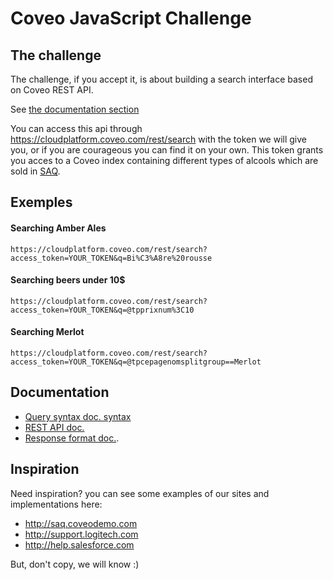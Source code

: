 # Coveo JavaScript Challenge
## The challenge

The challenge, if you accept it, is about building a search interface based on Coveo REST API.

See [the documentation section](#documentation)

You can access this api through https://cloudplatform.coveo.com/rest/search with the token we will give you, or if you are courageous you can find it on your own. This token grants you acces to a Coveo index containing different types of alcools which are sold in [SAQ](saq.com).

## Exemples
#### Searching Amber Ales

    https://cloudplatform.coveo.com/rest/search?access_token=YOUR_TOKEN&q=Bi%C3%A8re%20rousse

#### Searching beers under 10$

    https://cloudplatform.coveo.com/rest/search?access_token=YOUR_TOKEN&q=@tpprixnum%3C10

#### Searching Merlot

    https://cloudplatform.coveo.com/rest/search?access_token=YOUR_TOKEN&q=@tpcepagenomsplitgroup==Merlot

## Documentation

- [Query syntax doc. syntax](http://onlinehelp.coveo.com/en/ces/7.0/User/coveo_query_syntax_reference.htm)
- [REST API doc.](https://developers.coveo.com/display/SearchREST/Query+Parameters)
- [Response format doc.](https://developers.coveo.com/display/SearchREST/Query+Results).

## Inspiration
Need inspiration? you can see some examples of our sites and implementations here:

* http://saq.coveodemo.com
* http://support.logitech.com
* http://help.salesforce.com

But, don't copy, we will know :)
